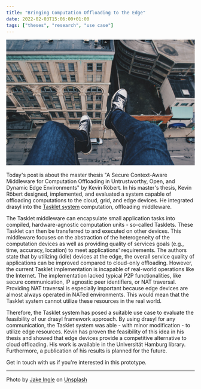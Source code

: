 ```yaml
---
title: "Bringing Computation Offloading to the Edge"
date: 2022-02-03T15:06:00+01:00
tags: ["theses", "research", "use case"]
---
```


![Feet dangling from a building](/img/jake-ingle-s-t1oJXKYI4-unsplash.jpg)

Today's post is about the master thesis "A Secure Context-Aware Middleware for Computation Offloading in Untrustworthy, Open, and Dynamic Edge Environments" by Kevin Röbert.
In his master's thesis, Kevin Röbert designed, implemented, and evaluated a system capable of offloading computations to the cloud, grid, and edge devices.
He integrated drasyl into the [Tasklet system](https://scholar.google.com/scholar?hl=en&q=tasklet+system) computation, offloading middleware.

<!--more-->

The Tasklet middleware can encapsulate small application tasks into compiled, hardware-agnostic computation units - so-called Tasklets.
These Tasklet can then be transferred to and executed on other devices.
This middleware focuses on the abstraction of the heterogeneity of the computation devices as well as providing quality of services goals (e.g., time, accuracy, location) to meet applications' requirements.
The authors state that by utilizing (idle) devices at the edge, the overall service quality of applications can be improved compared to cloud-only offloading.
However, the current Tasklet implementation is incapable of real-world operations like the Internet.
The implementation lacked typical P2P functionalities, like secure communication, IP agnostic peer identifiers, or NAT traversal.
Providing NAT traversal is especially important because edge devices are almost always operated in NATed environments.
This would mean that the Tasklet system cannot utilize these resources in the real world.

Therefore, the Tasklet system has posed a suitable use case to evaluate the feasibility of our drasyl framework approach.
By using drasyl for any communication, the Tasklet system was able - with minor modification - to utilize edge resources.
Kevin has proven the feasibility of this idea in his thesis and showed that edge devices provide a competitive alternative to cloud offloading.
His work is available in the Universität Hamburg library.
Furthermore, a publication of his results is planned for the future.

Get in touch with us if you're interested in this prototype.

---

Photo by [Jake Ingle](https://unsplash.com/@ingle_jake) on [Unsplash](https://unsplash.com/)